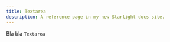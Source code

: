 ```yaml
---
title: Textarea
description: A reference page in my new Starlight docs site.
---
```


Bla bla `Textarea`
